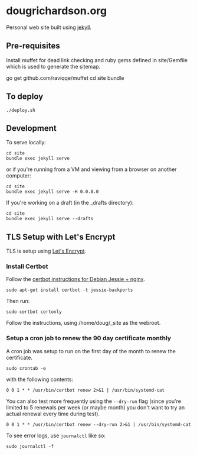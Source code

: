 # dougrichardson.org
Personal web site built using [jekyll](https://jekyllrb.com/).

## Pre-requisites

Install muffet for dead link checking and ruby gems defined in site/Gemfile
which is used to generate the sitemap.

  go get github.com/raviqqe/muffet
  cd site
  bundle


## To deploy

    ./deploy.sh

## Development

To serve locally:

    cd site
    bundle exec jekyll serve

or if you're running from a VM and viewing from a browser on another computer:

    cd site
    bundle exec jekyll serve -H 0.0.0.0

If you're working on a draft (in the _drafts directory):

    cd site
    bundle exec jekyll serve --drafts

## TLS Setup with Let's Encrypt
TLS is setup using [Let's Encrypt](https://letsencrypt.org/).

### Install Certbot

Follow the [certbot instructions for Debian Jessie + nginx](https://certbot.eff.org/#debianjessie-nginx).

    sudo apt-get install certbot -t jessie-backports

Then run:

    sudo certbot certonly

Follow the instructions, using /home/doug/_site as the webroot.

### Setup a cron job to renew the 90 day certificate monthly
A cron job was setup to run on the first day of the month to renew the certificate.

    sudo crontab -e

with the following contents:

    0 0 1 * * /usr/bin/certbot renew 2>&1 | /usr/bin/systemd-cat

You can also test more frequently using the `--dry-run` flag (since you're limited to 5 renewals per week (or maybe month)
you don't want to try an actual renewal every time during test).

    0 0 1 * * /usr/bin/certbot renew --dry-run 2>&1 | /usr/bin/systemd-cat

To see error logs, use `journalctl` like so:

    sudo journalctl -f

